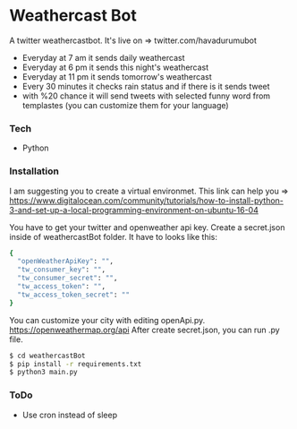 # Weathercast Bot

A twitter weathercastbot. It's live on => twitter.com/havadurumubot 

  - Everyday at 7 am it sends daily weathercast
  - Everyday at 6 pm it sends this night's weathercast
  - Everyday at 11 pm it sends tomorrow's weathercast
  - Every 30 minutes it checks rain status and if there is it sends tweet
  - with %20 chance it will send tweets with selected funny word from templastes (you can customize them for your language)
 
### Tech
* Python

### Installation

I am suggesting you to create a virtual environmet.
This link can help you => https://www.digitalocean.com/community/tutorials/how-to-install-python-3-and-set-up-a-local-programming-environment-on-ubuntu-16-04

You have to get your twitter and openweather api key.
Create a secret.json inside of weathercastBot folder. It have to looks like this:

```sh
{
  "openWeatherApiKey": "",
  "tw_consumer_key": "",
  "tw_consumer_secret": "",
  "tw_access_token": "",
  "tw_access_token_secret": ""
}
```

You can customize your city with editing openApi.py. https://openweathermap.org/api
After create secret.json, you can run .py file.

```sh
$ cd weathercastBot
$ pip install -r requirements.txt
$ python3 main.py
```

### ToDo

- Use cron instead of sleep
